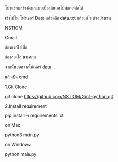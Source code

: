 โปรแรกมสร้างอีเมลแบบเบื่่องต้นเอาไปพัฒนาต่อได้

เข้าไปใน โฟรเดอร์ Data แล้วคลิก data.txt
แล้วแก้ไข ตัวอย่างเช่น

NSTIOM

Gmail

ช่องแรกใส่ ชื่อ

ช่องสองใส่ นามสกุล

จากนั้นออกจากโฟเดอร์ data

แล้วเปิด cmd

1.Git Clone

git clone https://github.com/NSTIOM/Gmil-python.git


2.Install requirement

pip install -r requirements.txt

on Mac:

python3 main.py

on Windows:

python main.py
